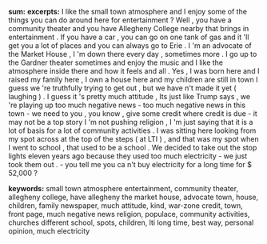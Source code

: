 **sum:**
**excerpts:**
I like the small town atmosphere and I enjoy some of the things you can do around here for entertainment ?
Well , you have a community theater and you have Allegheny College nearby that brings in entertainment . If you have a car , you can go on one tank of gas and it 'll get you a lot of places and you can always go to Erie .
I 'm an advocate of the Market House , I 'm down there every day , sometimes more . I go up to the Gardner theater sometimes and enjoy the music and I like the atmosphere inside there and how it feels and all .
Yes , I was born here and I raised my family here , I own a house here and my children are still in town I guess we 're truthfully trying to get out , but we have n't made it yet ( laughing ) .
I guess it 's pretty much attitude ,
Its just like Trump says , we 're playing up too much negative news   - too much negative news in this town - we need to you , you know , give some credit where credit is due - it may not be a top story
I 'm not pushing religion , I 'm just saying that it is a lot of basis for a lot of community activities .
I was sitting here looking from my spot across at the top of the steps ( at LTI ) , and that was my spot when I went to school , that used to be a school .
We decided to take out the stop lights eleven years ago because they used too much electricity - we just took them out . - you tell me you ca n't buy electricity for a long time for $ 52,000 ?

**keywords:**
small town atmosphere
entertainment, community theater, allegheny college, have allegheny
the market house, advocate
town, house, children, family
newspaper, much attitude, kind, war-zone
credit, town, front page, much negative news
religion, populace, community activities, churches
different school, spots, children, lti
long time, best way, personal opinion, much electricity

